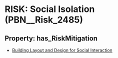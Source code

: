 # RISK: __Social Isolation__ (PBN__Risk_2485)

## Property: has_RiskMitigation

* [Building Layout and Design for Social Interaction](PBN__Mitigation_187)

